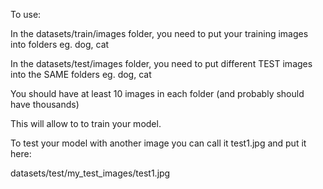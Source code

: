 To use:

In the datasets/train/images folder,
you need to put your training images into folders eg. dog, cat

In the datasets/test/images folder,
you need to put different TEST images into the SAME folders eg. dog, cat

You should have at least 10 images in each folder (and probably should have thousands)

This will allow to to train your model.

To test your model with another image you can call it test1.jpg and put it here:

datasets/test/my_test_images/test1.jpg